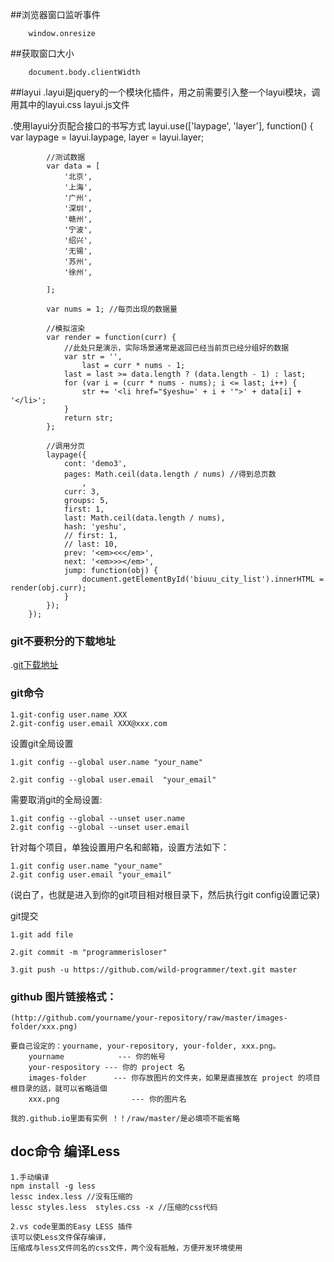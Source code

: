##浏览器窗口监听事件
```
    window.onresize
```
##获取窗口大小
```
    document.body.clientWidth
```
##layui
.layui是jquery的一个模块化插件，用之前需要引入整一个layui模块，调用其中的layui.css layui.js文件

.使用layui分页配合接口的书写方式
     layui.use(['laypage', 'layer'], function() {
            var laypage = layui.laypage,
                layer = layui.layer;

            //测试数据
            var data = [
                '北京',
                '上海',
                '广州',
                '深圳',
                '赣州',
                '宁波',
                '绍兴',
                '无锡',
                '苏州',
                '徐州',

            ];

            var nums = 1; //每页出现的数据量

            //模拟渲染
            var render = function(curr) {
                //此处只是演示，实际场景通常是返回已经当前页已经分组好的数据
                var str = '',
                    last = curr * nums - 1;
                last = last >= data.length ? (data.length - 1) : last;
                for (var i = (curr * nums - nums); i <= last; i++) {
                    str += '<li href="$yeshu=' + i + '">' + data[i] + '</li>';
                }
                return str;
            };

            //调用分页
            laypage({
                cont: 'demo3',
                pages: Math.ceil(data.length / nums) //得到总页数
                    ,
                curr: 3,
                groups: 5,
                first: 1,
                last: Math.ceil(data.length / nums),
                hash: 'yeshu',
                // first: 1,
                // last: 10,
                prev: '<em><<</em>',
                next: '<em>>></em>',
                jump: function(obj) {
                    document.getElementById('biuuu_city_list').innerHTML = render(obj.curr);
                }
            });
        });

### git不要积分的下载地址
.[git下载地址](http://download.csdn.net/detail/q849340003/9670061 "不要积分")

### git命令 

    1.git-config user.name XXX
    2.git-config user.email XXX@xxx.com
设置git全局设置 

    1.git config --global user.name "your_name" 

    2.git config --global user.email  "your_email"


需要取消git的全局设置:

    1.git config --global --unset user.name  
    2.git config --global --unset user.email

针对每个项目，单独设置用户名和邮箱，设置方法如下：

    1.git config user.name "your_name" 
    2.git config user.email "your_email"

(说白了，也就是进入到你的git项目相对根目录下，然后执行git config设置记录)

git提交

    1.git add file

    2.git commit -m "programmerisloser"

    3.git push -u https://github.com/wild-programmer/text.git master

### github 图片链接格式：
    (http://github.com/yourname/your-repository/raw/master/images-folder/xxx.png)

    要自己设定的：yourname, your-repository, your-folder, xxx.png。
    	yourname            --- 你的帐号
		your-respository --- 你的 project 名
		images-folder      --- 你存放图片的文件夹，如果是直接放在 project 的项目根目录的話，就可以省略這個
		xxx.png                --- 你的图片名
    
	我的.github.io里面有实例 ！！/raw/master/是必填项不能省略

## doc命令 编译Less
    1.手动编译    
    npm install -g less
    lessc index.less //没有压缩的
    lessc styles.less  styles.css -x //压缩的css代码

    2.vs code里面的Easy LESS 插件
    该可以使Less文件保存编译，
    压缩成与less文件同名的css文件，两个没有抵触，方便开发环境使用